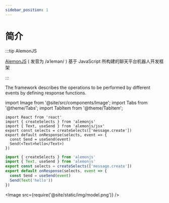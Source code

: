 ```yaml
---
sidebar_position: 1
---
```


# 简介

:::tip AlemonJS

[AlemonJS](https://github.com/lemonade-lab/alemonjs) ( 发音为 /əˈlemən/ ) 基于 JavaScript 所构建的聊天平台机器人开发框架

:::

The framework describes the operations to be performed by different events by defining response functions.

import Image from '@site/src/components/Image';
import Tabs from '@theme/Tabs';
import TabItem from '@theme/TabItem';

<Tabs>
  <TabItem value="0" label="res.tsx" default>

```tsx title="Basic Example of Sending Messages"
import React from 'react'
import { createSelects } from 'alemonjs'
import { Text, useSend } from 'alemonjs/jsx'
export const selects = createSelects(['message.create'])
export default onResponse(selects, event => {
  const Send = useSend(event)
  Send(<Text>hello</Text>)
})
```

  </TabItem>
  <TabItem value="1" label="res.ts">
 
 
```ts title="Basic Example of Sending Messages"
import { createSelects } from 'alemonjs'
import { Text, useSend } from 'alemonjs'
export const selects = createSelects(['message.create'])
export default onResponse(selects, event => {
  const Send = useSend(event)
  Send(Text('hello'))
})
```

  </TabItem>
</Tabs>

<Image src={require('@site/static/img/model.png')} />
